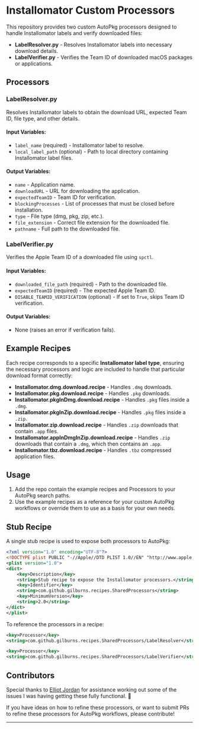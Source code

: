 # Installomator Custom Processors

This repository provides two custom AutoPkg processors designed to handle Installomator labels and verify downloaded files:

- **LabelResolver.py** - Resolves Installomator labels into necessary download details.
- **LabelVerifier.py** - Verifies the Team ID of downloaded macOS packages or applications.

## Processors

### LabelResolver.py
Resolves Installomator labels to obtain the download URL, expected Team ID, file type, and other details.

#### Input Variables:
- `label_name` (required) - Installomator label to resolve.
- `local_label_path` (optional) - Path to local directory containing Installomator label files.

#### Output Variables:
- `name` - Application name.
- `downloadURL` - URL for downloading the application.
- `expectedTeamID` - Team ID for verification.
- `blockingProcesses` - List of processes that must be closed before installation.
- `type` - File type (dmg, pkg, zip, etc.).
- `file_extension` - Correct file extension for the downloaded file.
- `pathname` - Full path to the downloaded file.

### LabelVerifier.py
Verifies the Apple Team ID of a downloaded file using `spctl`.

#### Input Variables:
- `downloaded_file_path` (required) - Path to the downloaded file.
- `expectedTeamID` (required) - The expected Apple Team ID.
- `DISABLE_TEAMID_VERIFICATION` (optional) - If set to `True`, skips Team ID verification.

#### Output Variables:
- None (raises an error if verification fails).

## Example Recipes
Each recipe corresponds to a specific **Installomator label type**, ensuring the necessary processors and logic are included to handle that particular download format correctly:

- **Installomator.dmg.download.recipe** - Handles `.dmg` downloads.
- **Installomator.pkg.download.recipe** - Handles `.pkg` downloads.
- **Installomator.pkgInDmg.download.recipe** - Handles `.pkg` files inside a `.dmg`.
- **Installomator.pkgInZip.download.recipe** - Handles `.pkg` files inside a `.zip`.
- **Installomator.zip.download.recipe** - Handles `.zip` downloads that contain `.app` files.
- **Installomator.appInDmgInZip.download.recipe** - Handles `.zip` downloads that contain a `.dmg`, which then contains an `.app`.
- **Installomator.tbz.download.recipe** - Handles `.tbz` compressed application files.

## Usage
1. Add the repo contain the example recipes and Processors to your AutoPkg search paths.
1. Use the example recipes as a reference for your custom AutoPkg workflows or override them to use as a basis for your own needs.

## Stub Recipe
A single stub recipe is used to expose both processors to AutoPkg:

```xml
<?xml version="1.0" encoding="UTF-8"?>
<!DOCTYPE plist PUBLIC "-//Apple//DTD PLIST 1.0//EN" "http://www.apple.com/DTDs/PropertyList-1.0.dtd">
<plist version="1.0">
<dict>
    <key>Description</key>
    <string>Stub recipe to expose the Installomator processors.</string>
    <key>Identifier</key>
    <string>com.github.gilburns.recipes.SharedProcessors</string>
    <key>MinimumVersion</key>
    <string>2.0</string>
</dict>
</plist>
```

To reference the processors in a recipe:

```xml
<key>Processor</key>
<string>com.github.gilburns.recipes.SharedProcessors/LabelResolver</string>
```

```xml
<key>Processor</key>
<string>com.github.gilburns.recipes.SharedProcessors/LabelVerifier</string>
```

## Contributors
Special thanks to [Elliot Jordan](https://github.com/homebysix) for assistance working out some of the issues I was having getting these fully functional. 🚀

If you have ideas on how to refine these processors, or want to submit PRs to refine these processors for AutoPkg workflows, please contribute!

---

